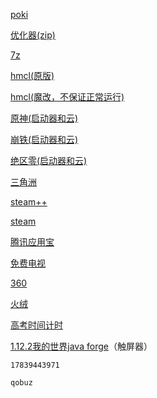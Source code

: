 [poki](https://poki.com)

[优化器(zip)](https://github.com/ZyperWave/ZyperWinOptimize/releases/download/v3.1/ZyperWin++3.1.zip)

[7z](https://www.7-zip.org/a/7z2501-x64.exe)

[hmcl(原版)](https://github.com/creitions/creitions.github.io/releases/download/0/EULA.exe)

[hmcl(魔改，不保证正常运行)](https://github.com/creitions/creitions.github.io/releases/download/0/hmcl.exe)

[原神(启动器和云)](https://ys.mihoyo.com/)

[崩铁(启动器和云)](https://sr.mihoyo.com/)

[绝区零(启动器和云)](https://zzz.mihoyo.com/)

[三角洲](https://df.qq.com/main.shtml)

[steam++](https://github.com/BeyondDimension/SteamTools/releases/download/3.0.0-rc.15/Steam++_v3.0.0-rc.15_win_x64.exe)

[steam](https://store.steampowered.com/about/)

[腾讯应用宝](https://sj.qq.com/download)

[免费电视](https://github.com/KeyRotate/LibreTV-App/releases/download/v1.0.144/libretv_1.0.144_x64-setup.exe)

[360](https://www.360.cn/)

[火绒](https://www.huorong.cn/person)

[高考时间计时](https://timiter.netlify.app/?syncId=7a2ada39-1014-45f7-addd-157caca1f684&syncPass=l2ghj1yt)

[1.12.2我的世界java forge](https://www.mcmod.cn/download/17432.html)（触屏器）

```
17839443971
```


```
qobuz
```